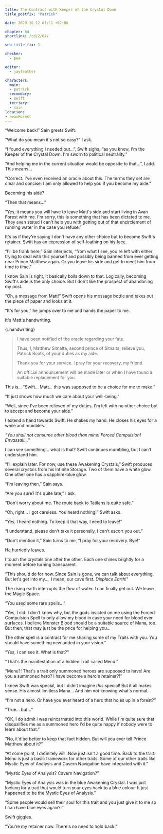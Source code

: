 ```yaml
---
title: The Contract with Keeper of the Crystal Down
title_postfix: "Patrick"

date: 2020-10-12 01:11 +02:00

chapter: 64
shortlink: /cd/2/64/

seo_title_fix: 1

checker:
  - pwa

editor: 
  - jayfeather

characters:
  main:
  - patrick
  secondary:
  - swift
  tetriary:
  - sain
location:
- avanForest
---
```


“Welcome back!” Sain greets Swift.

“What do you mean it's not so easy?” I ask.

“I found everything I needed but…”, Swift sighs, “as you know, I'm the Keeper of the Crystal Down.
I'm sworn to political neutrality.”

“And helping me in the current situation would be opposite to that…”, I add.
This means…

“Correct.
I've even received an oracle about this.
The terms they set are clear and concise: I am only allowed to help you if you become my aide.”

Becoming his aide?

“Then that means…”

“Yes, it means you will have to leave Matt's side and start living in Avan Forest with me.
I'm sorry, this is something that has been dictated to me.
They even stated I can't help you with getting out of that encirclement of running water in the case you refuse.”

It's as if they're saying I don't have any other choice but to become Swift's retainer.
Swift has an expression of self-loathing on his face.

“I'll be frank here,” Sain interjects, “from what I see, you're left with either trying to deal with this yourself and possibly being banned from ever getting near Prince Matthew again.
Or you leave his side and get to meet him from time to time.”

I know Sain is right, it basically boils down to that.
Logically, becoming Swift's aide is the only choice. But I don't like the prospect of abandoning my post.

“Oh, a message from Matt!” Swift opens his message bottle and takes out the piece of paper and looks at it.

“It's for you,” he jumps over to me and hands the paper to me.

It's Matt's handwriting.

{:.handwriting}
> I have been notified of the oracle regarding your fate.
>
> Thus, I, Matthew Sitnalta, second prince of Sitnalta, relieve you,<br>
> Patrick Boots, of your duties as my aide.
>
> Thank you for your service.
> I pray for your recovery, my friend.
>
> An official announcement will be made later or when I have found a suitable replacement for you.
>

This is… “Swift… Matt… this was supposed to be a choice for me to make.”

“It just shows how much we care about your well-being.”

“Well, since I've been relieved of my duties.
I'm left with no other choice but to accept and become your aide.”

I extend a hand towards Swift.
He shakes my hand.
He closes his eyes for a while and mumbles.

*“You shall not consume other blood than mine! Forced Compulsion! Envassal!…*”

I can see something… what is that?
Swift continues mumbling, but I can't understand him.

“I'll explain later.
For now, use these Awakening Crystals,” Swift produces several crystals from his Infinite Storage. Two of them have a white glow. One other one has a sapphire-blue glow.

“I'm leaving then,” Sain says.

“Are you sure? It's quite late,” I ask.

“Don't worry about me.
The route back to Tatilans is quite safe.”

“Oh, right… I got careless.
You heard nothing!” Swift asks.

“Yes, I heard nothing.
To keep it that way, I need to leave!”

“I understand, please don't take it personally, I can't escort you out.”

“Don't mention it,” Sain turns to me, “I pray for your recovery. Bye!”

He hurriedly leaves.

I touch the crystals one after the other.
Each one shines brightly for a moment before turning transparent.

“This should do for now.
Since Sain is gone, we can talk about everything.
But let's get into my…, I mean, our cave first.
*Displace Earth!*”

The rising earth interrupts the flow of water.
I can finally get out.
We leave the Magic Space.

“You used some rare spells…”

“Yes, I did.
I don't know why, but the gods insisted on me using the Forced Compulsion Spell to only allow my blood in case your need for blood ever surfaces.
I believe Monster Blood should be a suitable source of Mana, too.
But then, that may just be the price for helping you…

The other spell is a contract for me sharing some of my Traits with you.
You should have something new added in your vision.”

“Yes, I can see it.
What is that?”

“That's the manifestation of a hidden Trait called Menu.”

“Menu?! That's a trait only summoned heroes are supposed to have!
Are you a summoned hero?
I have become a hero's retainer?!”

I knew Swift was special, but I didn't imagine *this* special!
But it all makes sense.
His almost limitless Mana…
And him not knowing what's normal…

“I'm not a hero.
Or have you ever heard of a hero that holes up in a forest?”

“True… but…”

“OK, I do admit I was reincarnated into this world.
While I'm quite sure that disqualifies me as a summoned hero I'd be quite happy if nobody were to learn about that.”

“No, it'd be better to keep that fact hidden.
But will you ever tell Prince Matthew about it?”

“At some point, I definitely will.
Now just isn't a good time.
Back to the trait: Menu is just a basic framework for other traits.
Some of our other traits like Mystic Eyes of Analysis and Cavern Navigation have integrated with it.”

“Mystic Eyes of Analysis? Cavern Navigation?”

“Mystic Eyes of Analysis was in the blue Awakening Crystal.
I was just looking for a trait that would turn your eyes back to a blue colour.
It just happened to be the Mystic Eyes of Analysis.”

“Some people would sell their soul for this trait and you just give it to me so I can have blue eyes again?!”

Swift giggles.

“You're my retainer now.
There's no need to hold back.”
